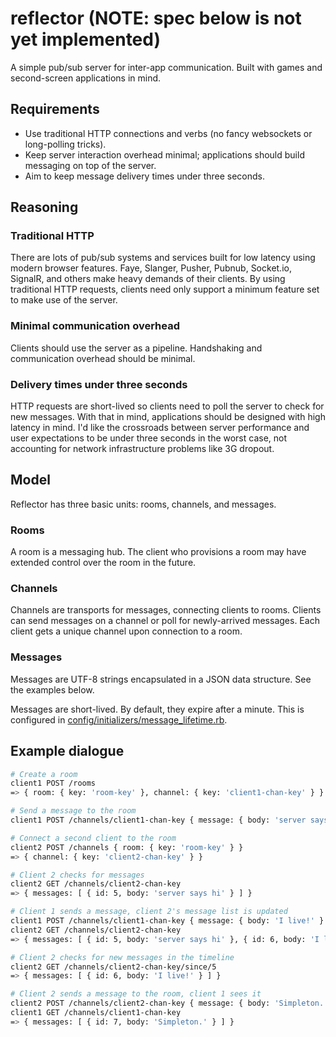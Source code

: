 reflector (NOTE: spec below is not yet implemented)
=========

A simple pub/sub server for inter-app communication. Built with games and
second-screen applications in mind.

## Requirements
- Use traditional HTTP connections and verbs (no fancy websockets or
  long-polling tricks).
- Keep server interaction overhead minimal; applications should build messaging
  on top of the server.
- Aim to keep message delivery times under three seconds.

## Reasoning

### Traditional HTTP

There are lots of pub/sub systems and services built for low latency using
modern browser features. Faye, Slanger, Pusher, Pubnub, Socket.io, SignalR, and
others make heavy demands of their clients. By using traditional HTTP requests,
clients need only support a minimum feature set to make use of the server.

### Minimal communication overhead

Clients should use the server as a pipeline. Handshaking and communication
overhead should be minimal.

### Delivery times under three seconds

HTTP requests are short-lived so clients need to poll the server to check for
new messages. With that in mind, applications should be designed with high
latency in mind. I'd like the crossroads between server performance and user
expectations to be under three seconds in the worst case, not accounting for
network infrastructure problems like 3G dropout.

## Model

Reflector has three basic units: rooms, channels, and messages.

### Rooms

A room is a messaging hub. The client who provisions a room may have extended
control over the room in the future.

### Channels

Channels are transports for messages, connecting clients to rooms. Clients can
send messages on a channel or poll for newly-arrived messages. Each client gets
a unique channel upon connection to a room.

### Messages

Messages are UTF-8 strings encapsulated in a JSON data structure. See the
examples below.

Messages are short-lived. By default, they expire after a minute. This is
configured in [config/initializers/message_lifetime.rb](config/initializers/message_lifetime.rb).

## Example dialogue

```bash
# Create a room
client1 POST /rooms
=> { room: { key: 'room-key' }, channel: { key: 'client1-chan-key' } }

# Send a message to the room
client1 POST /channels/client1-chan-key { message: { body: 'server says hi' } }

# Connect a second client to the room
client2 POST /channels { room: { key: 'room-key' } }
=> { channel: { key: 'client2-chan-key' } }

# Client 2 checks for messages
client2 GET /channels/client2-chan-key
=> { messages: [ { id: 5, body: 'server says hi' } ] }

# Client 1 sends a message, client 2's message list is updated
client1 POST /channels/client1-chan-key { message: { body: 'I live!' } }
client2 GET /channels/client2-chan-key
=> { messages: [ { id: 5, body: 'server says hi' }, { id: 6, body: 'I live!' } ] }

# Client 2 checks for new messages in the timeline
client2 GET /channels/client2-chan-key/since/5
=> { messages: [ { id: 6, body: 'I live!' } ] }

# Client 2 sends a message to the room, client 1 sees it
client2 POST /channels/client2-chan-key { message: { body: 'Simpleton.' } }
client1 GET /channels/client1-chan-key
=> { messages: [ { id: 7, body: 'Simpleton.' } ] }
```
